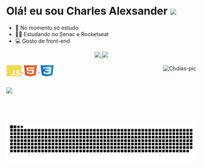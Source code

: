 # Olá! eu sou Charles Alexsander <img src="https://media3.giphy.com/media/Oj4hXgRkHvcl3il860/giphy.gif?cid=ecf05e47n51yocpgx9qh1nom31kkbvo7dx8w6w9dauppcdaf&rid=giphy.gif&ct=s" width="200">

- 🔭 No momento só estudo
- 🧑‍🎓 Estudando no Senac e Rocketseat
- 💻 Gosto de front-end


<div align="center">
  <a href="https://github.com/Chdias3">
  <img height="180em" src="https://github-readme-stats.vercel.app/api?username=chdias3&show_icons=true&theme=radical&include_all_commits=true&count_private=true"/>
  <img height="180em" src="https://github-readme-stats.vercel.app/api/top-langs/?username=chdias3&layout=compact&langs_count=7&theme=radical"/>
    
</div>
  <div style="display: inline_block"><br>
  <img align="center" alt="Chdias-Js" height="30" width="40" src="https://raw.githubusercontent.com/devicons/devicon/master/icons/javascript/javascript-plain.svg">
  <img align="center" alt="Chdias-HTML" height="30" width="40" src="https://raw.githubusercontent.com/devicons/devicon/master/icons/html5/html5-original.svg">
  <img align="center" alt="Chdias-CSS" height="30" width="40" src="https://raw.githubusercontent.com/devicons/devicon/master/icons/css3/css3-original.svg">
  <img align="right" alt="Chdias-pic" height="150" src="https://media0.giphy.com/media/Vzet4dOllpPkM5TTlW/giphy.gif?cid=ecf05e47kzj9we7t0apuwy0ntwn82iu5zzfjvm3wjsvia0kj&rid=giphy.gif&ct=s">
</div>
  
  ##
  
 <div> 
  <a href="https://instagram.com/charlesdias81" target="_blank"><img src="https://img.shields.io/badge/-Instagram-%23E4405F?style=for-the-badge&logo=instagram&logoColor=white" target="_blank"></a>
</div>


![Snake animation](https://github.com/chdias3/chdias3/blob/output/github-contribution-grid-snake.svg)
